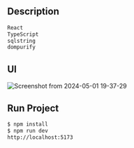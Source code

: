 ## Description
```bash
React
TypeScript
sqlstring
dompurify
```
## UI
![Screenshot from 2024-05-01 19-37-29](https://github.com/eherrera-finmont/owasp-test/assets/168577469/cd5d6dc8-156d-4b40-aa24-27ca4cf2f951)

## Run Project
```bash
$ npm install
$ npm run dev
http://localhost:5173
```
